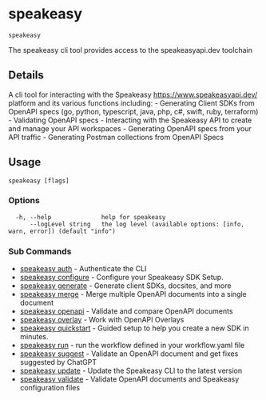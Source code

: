 # speakeasy  
`speakeasy`  


The speakeasy cli tool provides access to the speakeasyapi.dev toolchain  

## Details

 A cli tool for interacting with the Speakeasy https://www.speakeasyapi.dev/ platform and its various functions including:
	- Generating Client SDKs from OpenAPI specs (go, python, typescript, java, php, c#, swift, ruby, terraform)
	- Validating OpenAPI specs
	- Interacting with the Speakeasy API to create and manage your API workspaces
	- Generating OpenAPI specs from your API traffic
	- Generating Postman collections from OpenAPI Specs


## Usage

```
speakeasy [flags]
```

### Options

```
  -h, --help              help for speakeasy
      --logLevel string   the log level (available options: [info, warn, error]) (default "info")
```

### Sub Commands

* [speakeasy auth](auth/README.md)	 - Authenticate the CLI
* [speakeasy configure](configure/README.md)	 - Configure your Speakeasy SDK Setup.
* [speakeasy generate](generate/README.md)	 - Generate client SDKs, docsites, and more
* [speakeasy merge](merge.md)	 - Merge multiple OpenAPI documents into a single document
* [speakeasy openapi](openapi/README.md)	 - Validate and compare OpenAPI documents
* [speakeasy overlay](overlay/README.md)	 - Work with OpenAPI Overlays
* [speakeasy quickstart](quickstart.md)	 - Guided setup to help you create a new SDK in minutes.
* [speakeasy run](run.md)	 - run the workflow defined in your workflow.yaml file
* [speakeasy suggest](suggest.md)	 - Validate an OpenAPI document and get fixes suggested by ChatGPT
* [speakeasy update](update.md)	 - Update the Speakeasy CLI to the latest version
* [speakeasy validate](validate/README.md)	 - Validate OpenAPI documents and Speakeasy configuration files
